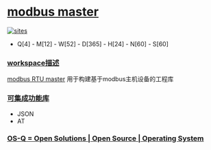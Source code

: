 ﻿# [modbus master](https://github.com/OS-Q/D32)

[![sites](http://182.61.61.133/link/resources/OSQ.png)](http://www.OS-Q.com)

* Q[4] - M[12] - W[52] - D[365] - H[24] - N[60] - S[60]

### [workspace描述](https://github.com/OS-Q/D32/wiki)

[modbus RTU master](https://github.com/OS-Q/D32) 用于构建基于modbus主机设备的工程库

### [可集成功能库](https://github.com/OS-Q)

* JSON
* AT

### [OS-Q = Open Solutions | Open Source | Operating System ](http://www.OS-Q.com/D32)
